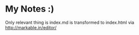 My Notes :)
===========

Only relevant thing is index.md is transformed to index.html via http://markable.in/editor/

